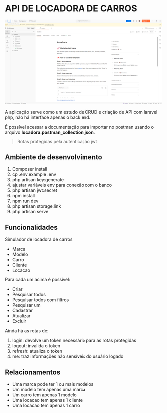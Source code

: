 # API DE LOCADORA DE CARROS

![Postman](./postman.png)

A aplicação serve como um estudo de CRUD e criação de API com laravel php, não há interface apenas o back end. 

É possível acessar a documentação para importar no postman usando o arquivo **locadora.postman_collection.json**.

> Rotas protegidas pela autenticação jwt

## Ambiente de desenvolvimento

1. Composer install
2. cp .env.example .env
3. php artisan key:generate
4. ajustar variáveis env para conexão com o banco 
5. php artisan jwt:secret
6. npm install
7. npm run dev
8. php artisan storage:link
9. php artisan serve

## Funcionalidades

Simulador de locadora de carros

- Marca
- Modelo
- Carro
- Cliente
- Locacao

Para cada um acima é possível:

- Criar
- Pesquisar todos
- Pesquisar todos com filtros
- Pesquisar um
- Cadastrar
- Atualizar
- Excluir

Ainda há as rotas de:

1. login: devolve um token necessário para as rotas protegidas
2. logout: invalida o token
3. refresh: atualiza o token
4. me: traz informações não sensíveis do usuário logado

## Relacionamentos

- Uma marca pode ter 1 ou mais modelos
- Um modelo tem apenas uma marca
- Um carro tem apenas 1 modelo
- Uma locacao tem apenas 1 cliente
- Uma locacao tem apenas 1 carro
